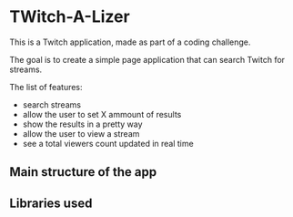 # TWitch-A-Lizer

This is a Twitch application, made as part of a coding challenge.

The goal is to create a simple page application that can search Twitch for streams.

The list of features: 

* search streams
* allow the user to set X ammount of results
* show the results in a pretty way
* allow the user to view a stream
* see a total viewers count updated in real time

## Main structure of the app

## Libraries used